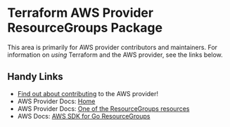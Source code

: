 # Terraform AWS Provider ResourceGroups Package

This area is primarily for AWS provider contributors and maintainers. For information on _using_ Terraform and the AWS provider, see the links below.


## Handy Links
* [Find out about contributing](../../../docs/contributing) to the AWS provider!
* AWS Provider Docs: [Home](https://registry.terraform.io/providers/hashicorp/aws/latest/docs)
* AWS Provider Docs: [One of the ResourceGroups resources](https://registry.terraform.io/providers/hashicorp/aws/latest/docs/resources/resourcegroups_group)
* AWS Docs: [AWS SDK for Go ResourceGroups](https://docs.aws.amazon.com/sdk-for-go/api/service/resourcegroups/)
